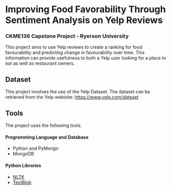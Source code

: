 # Improving Food Favorability Through Sentiment Analysis on Yelp Reviews
### CKME136 Capstone Project - Ryerson University

This project aims to use Yelp reviews to create a ranking for food favourability and predicting change in favourability over time. This information can provide usefulness to both a Yelp user looking for a place to eat as well as restaurant owners.

## Dataset
This project involves the use of the Yelp Dataset. The dataset can be retrieved from the Yelp webisite: https://www.yelp.com/dataset

## Tools
The project uses the following tools.
#### Programming Language and Database
* Python and PyMongo
* MongoDB

#### Python Libraries
* [NLTK](http://www.nltk.org/)
* [TextBlob](https://github.com/sloria/TextBlob)
